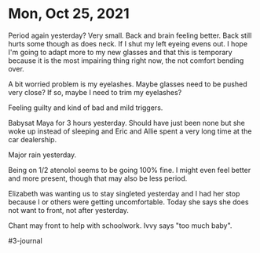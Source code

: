 # Mon, Oct 25, 2021
Period again yesterday? Very small. Back and brain feeling better. Back still hurts some though as does neck. If I shut my left eyeing evens out. I hope I'm going to adapt more to my new glasses and that this is temporary because it is the most impairing thing right now, the not comfort bending over. 

A bit worried problem is my eyelashes. Maybe glasses need to be pushed very close? If so, maybe I need to trim my eyelashes?

Feeling guilty and kind of bad and mild triggers. 

Babysat Maya for 3 hours yesterday. Should have just been none but she woke up instead of sleeping and Eric and Allie spent a very long time at the car dealership. 

Major rain yesterday. 

Being on 1/2 atenolol seems to be going 100% fine. I might even feel better and more present, though that may also be less period. 

Elizabeth was wanting us to stay singleted yesterday and I had her stop because I or others were getting uncomfortable. Today she says she does not want to front, not after yesterday. 

Chant may front to help with schoolwork. Ivvy says "too much baby". 

#3-journal